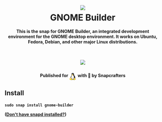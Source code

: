 <h1 align="center">
  <img src="https://user-images.githubusercontent.com/45159366/53942624-15564180-4070-11e9-8093-b7d8283b893a.png">
  <br />
 GNOME Builder
</h1>

<p align="center"><b>This is the snap for GNOME Builder, an integrated development environment for the GNOME desktop environment. It works on Ubuntu, Fedora, Debian, and other major Linux distributions. </p>

<!-- Uncomment and modify this when you are provided a build status badge
<p align="center">
<a href="https://build.snapcraft.io/user/snapcrafters/fork-and-rename-me"><img src="https://build.snapcraft.io/badge/snapcrafters/fork-and-rename-me.svg" alt="Snap Status"></a>
</p>
-->
<h1 align="center">
  <img src="https://user-images.githubusercontent.com/45159366/53943390-db863a80-4071-11e9-88b7-433eaec0718a.png">
  <br />
</h1>

<p align="center">Published for <img src="https://raw.githubusercontent.com/anythingcodes/slack-emoji-for-techies/gh-pages/emoji/tux.png" align="top" width="24" /> with 💝 by Snapcrafters</p>

## Install

    sudo snap install gnome-builder

([Don't have snapd installed?](https://snapcraft.io/docs/core/install))

